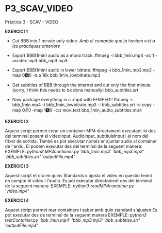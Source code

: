 # P3_SCAV_VIDEO
Pràctica 3 - SCAV - VIDEO

**EXERCICI 1**

- Cut BBB into 1 minute only video.
*Amb el comando que ja haviem vist a les pràctiques anteriors*

- Export BBB(1min) audio as a mono track.
ffmpeg -i bbb_1min.mp4 -ac 1 -acodec mp3 bbb_mp3.mp3

- Export BBB(1min) audio in lower bitrate.
ffmpeg -i bbb_1min_mp3.mp3 -map 0:a:0 -b:a 16k bbb_1min_lowbitrate.mp3

- Get subtitles of BBB through the internet and cut only the first minute (sorry, I think this needs to be done manually)
bbb_subtitles.srt

- Now package everything in a .mp4 with FFMPEG!!
ffmpeg -i bbb_1min.mp4 -i bbb_1min_lowbitrate.mp3 -i bbb_subtitles.srt -c copy -map 0:v:0 -map 1:a:0 -c:s mov_text bbb_1min_audio_subtitles.mp4


**EXERCICI 2**

Aquest script permet crear un container MP4 directament executant-lo des del terminal posant el videoInput, AudioInput, subtitulsInput i el nom del fitxer de sortida. També es pot executar només er ajuntar audio al container de l'arxiu.
El podem executar des del terminal de la seguent manera:
EXEMPLE: *python3 MP4container.py 'bbb_1min.mp4' 'bbb_mp3.mp3' 'bbb_subtitles.srt' 'outputFile.mp4'*

**EXERCICI 3**

Aquest script et diu en quins Standards s'ajusta el video en questio tenint en compte el video i l'audio.
Es pot executar directament des del terminal de la seguent manera:
EXEMPLE: *python3 readMP4container.py 'video.mp4'*

**EXERCICI 4**

Aquest script permet rear containers i saber amb quin standard s'ajusten
Es pot executar des de terminal de la seguent manera
EXEMPLE: *python3 testContainer.py 'bbb_1min.mp4' 'bbb_mp3.mp3' 'bbb_subtitles.srt' 'outputFile.mp4'*


